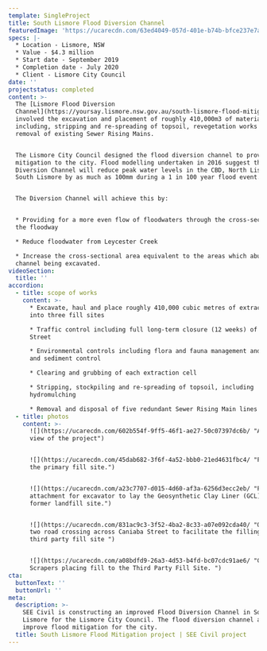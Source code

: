 ```yaml
---
template: SingleProject
title: South Lismore Flood Diversion Channel
featuredImage: 'https://ucarecdn.com/63ed4049-057d-401e-b74b-bfce237e7af0/'
specs: |-
  * Location - Lismore, NSW 
  * Value - $4.3 million 
  * Start date - September 2019
  * Completion date - July 2020
  * Client - Lismore City Council
date: ''
projectstatus: completed
content: >-
  The [Lismore Flood Diversion
  Channel](https://yoursay.lismore.nsw.gov.au/south-lismore-flood-mitigation-works)
  involved the excavation and placement of roughly 410,000m3 of material
  including, stripping and re-spreading of topsoil, revegetation works and the
  removal of existing Sewer Rising Mains.


  The Lismore City Council designed the flood diversion channel to provide flood
  mitigation to the city. Flood modelling undertaken in 2016 suggest the Flood
  Diversion Channel will reduce peak water levels in the CBD, North Lismore and
  South Lismore by as much as 100mm during a 1 in 100 year flood event.


  The Diversion Channel will achieve this by: 


  * Providing for a more even flow of floodwaters through the cross-section of
  the floodway 

  * Reduce floodwater from Leycester Creek 

  * Increase the cross-sectional area equivalent to the areas which abut the
  channel being excavated.
videoSection:
  title: ''
accordion:
  - title: scope of works
    content: >-
      * Excavate, haul and place roughly 410,000 cubic metres of extracted fill
      into three fill sites

      * Traffic control including full long-term closure (12 weeks) of Caniaba
      Street

      * Environmental controls including flora and fauna management and erosion
      and sediment control

      * Clearing and grubbing of each extraction cell

      * Stripping, stockpiling and re-spreading of topsoil, including
      hydromulching

      * Removal and disposal of five redundant Sewer Rising Main lines
  - title: photos
    content: >-
      ![](https://ucarecdn.com/602b554f-9ff5-46f1-ae27-50c07397dc6b/ "Aerial
      view of the project")


      ![](https://ucarecdn.com/45dab682-3f6f-4a52-bbb0-21ed4631fbc4/ "Filling of
      the primary fill site.")


      ![](https://ucarecdn.com/a23c7707-d015-4d60-af3a-6256d3ecc2eb/ "Frame
      attachment for excavator to lay the Geosynthetic Clay Liner (GCL) over the
      former landfill site.")


      ![](https://ucarecdn.com/831ac9c3-3f52-4ba2-8c33-a07e092cda40/ "One of the
      two road crossing across Caniaba Street to facilitate the filling to the
      third party fill site ")


      ![](https://ucarecdn.com/a08bdfd9-26a3-4d53-b4fd-bc07cdc91ae6/ "CAT 637
      Scrapers placing fill to the Third Party Fill Site. ")
cta:
  buttonText: ''
  buttonUrl: ''
meta:
  description: >-
    SEE Civil is constructing an improved Flood Diversion Channel in South
    Lismore for the Lismore City Council. The flood diversion channel aims to
    improve flood mitigation for the city. 
  title: South Lismore Flood Mitigation project | SEE Civil project
---
```


